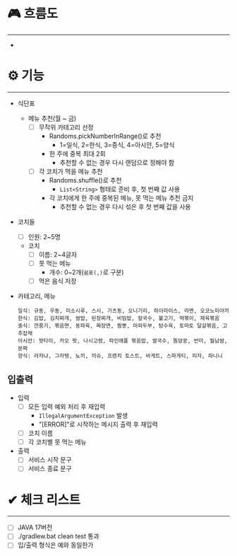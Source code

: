 # 🎮 흐름도

---

-

# ⚙ 기능

---

- 식단표
    - 메뉴 추천(월 ~ 금)
        - [ ] 무작위 카테고리 선정
            - Randoms.pickNumberInRange()로 추천
                - 1=일식, 2=한식, 3=중식, 4=아시안, 5=양식
            - 한 주에 중복 최대 2회
                - 추천할 수 없는 경우 다시 랜덤으로 정해야 함
        - [ ] 각 코치가 먹을 메뉴 추천
            - Randoms.shuffle()로 추천
                - `List<String>` 형태로 준비 후, 첫 번째 값 사용
            - 각 코치에게 한 주에 중복된 메뉴, 못 먹는 메뉴 추천 금지
                - 추천할 수 없는 경우 다시 섞은 후 첫 번째 값을 사용
- 코치들
    - [ ] 인원: 2~5명
    - 코치
        - [ ] 이름: 2~4글자
        - [ ] 못 먹는 메뉴
            - 개수: 0~2개(`쉼표(,)`로 구분)
        - [ ] 먹은 음식 저장
- 카테고리, 메뉴

    ```
    일식: 규동, 우동, 미소시루, 스시, 가츠동, 오니기리, 하이라이스, 라멘, 오코노미야끼
    한식: 김밥, 김치찌개, 쌈밥, 된장찌개, 비빔밥, 칼국수, 불고기, 떡볶이, 제육볶음
    중식: 깐풍기, 볶음면, 동파육, 짜장면, 짬뽕, 마파두부, 탕수육, 토마토 달걀볶음, 고추잡채
    아시안: 팟타이, 카오 팟, 나시고렝, 파인애플 볶음밥, 쌀국수, 똠얌꿍, 반미, 월남쌈, 분짜
    양식: 라자냐, 그라탱, 뇨끼, 끼슈, 프렌치 토스트, 바게트, 스파게티, 피자, 파니니
    ```

## 입출력

- 입력
    - [ ] 모든 입력 예외 처리 후 재입력
        - `IllegalArgumentException` 발생
        - "[ERROR]"로 시작하는 메시지 출력 후 재입력
    - [ ] 코치 이름
    - [ ] 각 코치별 못 먹는 메뉴
- 출력
    - [ ] 서비스 시작 문구
    - [ ] 서비스 종료 문구

# ✔ 체크 리스트

---

- [ ] JAVA 17버전
- [ ] ./gradlew.bat clean test 통과
- [ ] 입/출력 형식은 예와 동일한가